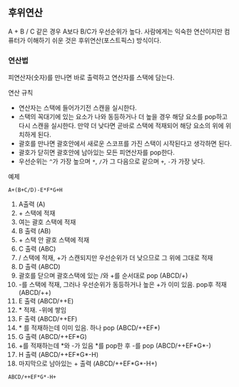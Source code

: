 ## 후위연산

A + B / C 같은 경우 A보다 B/C가 우선순위가 높다. 사람에게는 익숙한 연산이지만 컴퓨터가 이해하기 쉬운 것은 후위연산(포스트픽스) 방식이다.

### 연산법

피연산자(숫자)를 만나면 바로 출력하고 연산자를 스택에 담는다.

연산 규칙
* 연산자는 스택에 들어가기전 스캔을 실시한다.
* 스택의 꼭대기에 있는 요소가 나와 동등하거나 더 높을 경우 해당 요소를 pop하고 다시 스캔을 실시한다. 만약 더 낮다면 곧바로 스택에 적재되어 해당 요소의 위에 위치하게 된다.
* 괄호를 만나면 괄호안에서 새로운 스코프를 가진 스택이 시작된다고 생각하면 된다.
* 괄호가 닫히면 괄호안에 남아있는 모든 피연산자를 pop한다.
* 우선순위는 `^`가 가장 높으며 `*`, `/`가 그 다음으로 같으며 `+`, `-`가 가장 낮다.

예제

`A+(B+C/D)-E*F*G+H`

1. A출력 (A)
2. \+ 스택에 적재
3. 여는 괄호 스택에 적재
4. B 출력 (AB)
5. \+ 스택 안 괄호 스택에 적재
6. C 출력 (ABC)
7. / 스택에 적재, +가 스캔되지만 우선순위가 더 낮으므로 그 위에 그대로 적재
8. D 출력 (ABCD)
9. 괄호를 닫으며 괄호스택에 있는 /와 +를 순서대로 pop (ABCD/+)
10. -를 스택에 적재, 그러나 우선순위가 동등하거나 높은 +가 이미 있음. pop후 적재 (ABCD/++)
11. E 출력 (ABCD/++E)
12. \* 적재. -위에 쌓임
13. F 출력 (ABCD/++EF)
14. \* 를 적재하는데 이미 있음. 하나 pop (ABCD/++EF*)
15. G  출력 (ABCD/++EF\*G)
16. \+를 적재하는데 \*와 -가 있음 \*를 pop한 후 -를 pop (ABCD/++EF\*G\*-)
17.  H 출력 (ABCD/++EF\*G\*-H)
18. 마지막으로 남아있는 + 출력 (ABCD/++EF\*G\*-H+)


`ABCD/++EF*G*-H+`
